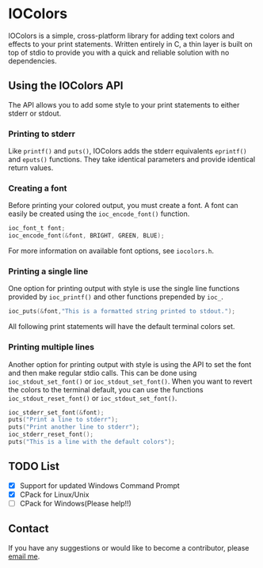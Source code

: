 # IOColors

IOColors is a simple, cross-platform library for adding text colors 
and effects to your print statements. Written entirely
in C, a thin layer is built on top of stdio to provide you with
a quick and reliable solution with no dependencies.

## Using the IOColors API

The API allows you to add some style to your print statements to 
either stderr or stdout.

### Printing to stderr

Like `printf()` and `puts()`, IOColors adds the stderr equivalents
`eprintf()` and `eputs()` functions. They take identical parameters
and provide identical return values.

### Creating a font

Before printing your colored output, you must create a font. A font 
can easily be created using the `ioc_encode_font()` function.

```c
ioc_font_t font;
ioc_encode_font(&font, BRIGHT, GREEN, BLUE);
```

For more information on available font options, see `iocolors.h`.

### Printing a single line

One option for printing output with style is use the single line 
functions provided by `ioc_printf()` and other functions prepended by
`ioc_`.

```c
ioc_puts(&font,"This is a formatted string printed to stdout.");
```
All following print statements will have the default terminal colors
set.

### Printing multiple lines

Another option for printing output with style is using the API to set
the font and then make regular stdio calls. This can be done using
`ioc_stdout_set_font()` or `ioc_stdout_set_font()`. When you want to
revert the colors to the terminal default, you can use the functions
`ioc_stdout_reset_font()` or `ioc_stdout_set_font()`.

```c
ioc_stderr_set_font(&font);
puts("Print a line to stderr");
puts("Print another line to stderr");
ioc_stderr_reset_font();
puts("This is a line with the default colors");
```

## TODO List

- [x] Support for updated Windows Command Prompt
- [x] CPack for Linux/Unix
- [ ] CPack for Windows(Please help!!)

## Contact

If you have any suggestions or would like to become a contributor,
please [email me](mailto:johnpatek2@gmail.com?subject=IOColors).